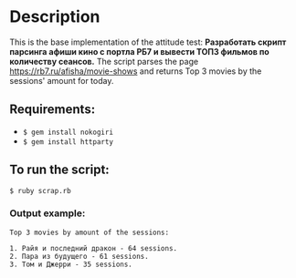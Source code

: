 # Description
This is the base implementation of the attitude test: __Разработать скрипт парсинга афиши кино с портла РБ7 и вывести ТОП3 фильмов по количеству сеансов.__
The script parses the page https://rb7.ru/afisha/movie-shows and returns Top 3 movies by the sessions' amount for today.

## Requirements:
* ```$ gem install nokogiri```
* ```$ gem install httparty```
  
## To run the script:
```$ ruby scrap.rb```

### Output example:
```
Top 3 movies by amount of the sessions:

1. Райя и последний дракон - 64 sessions. 
2. Пара из будущего - 61 sessions.
3. Том и Джерри - 35 sessions.